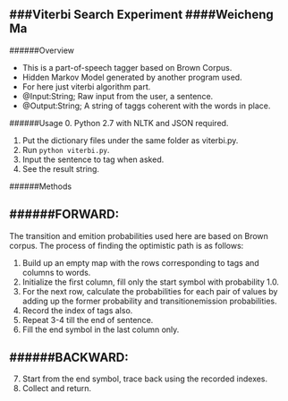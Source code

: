 ###Viterbi Search Experiment
####Weicheng Ma
-----

######Overview 
* This is a part-of-speech tagger based on Brown Corpus. 
* Hidden Markov Model generated by another program used. 
* For here just viterbi algorithm part. 
* @Input:String; Raw input from the user, a sentence. 
* @Output:String; A string of taggs coherent with the words in place. 


######Usage 
 0. Python 2.7 with NLTK and JSON required. 
 1. Put the dictionary files under the same folder as viterbi.py. 
 2. Run `python viterbi.py`. 
 3. Input the sentence to tag when asked. 
 4. See the result string. 


######Methods 

######FORWARD:
---------------------------------------------------------------------------
 The transition and emition probabilities used here are based on Brown corpus. 
 The process of finding the optimistic path is as follows: 
 1. Build up an empty map with the rows corresponding to tags and columns to words. 
 2. Initialize the first column, fill only the start symbol with probability 1.0. 
 3. For the next row, calculate the probabilities for each pair of values by adding 
 up the former probability and transitionemission probabilities. 
 4. Record the index of tags also. 
 5. Repeat 3-4 till the end of sentence. 
 6. Fill the end symbol in the last column only. 

######BACKWARD:
--------------------------------------------------------------------------
 7. Start from the end symbol, trace back using the recorded indexes. 
 8. Collect and return. 
